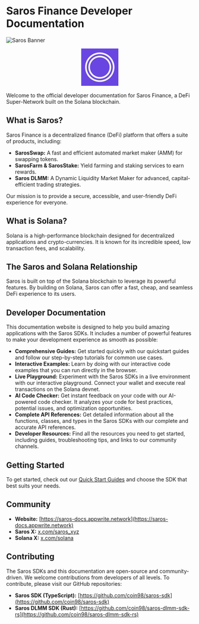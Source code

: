 # Saros Finance Developer Documentation

![Saros Banner](public/banner.png)

<p align="center">
  <a href="https://saros.finance" target="_blank">
    <img src="public/logo.png" alt="Saros Logo" width="100" />
  </a>
</p>

Welcome to the official developer documentation for Saros Finance, a DeFi Super-Network built on the Solana blockchain.

## What is Saros?

Saros Finance is a decentralized finance (DeFi) platform that offers a suite of products, including:

*   **SarosSwap:** A fast and efficient automated market maker (AMM) for swapping tokens.
*   **SarosFarm & SarosStake:** Yield farming and staking services to earn rewards.
*   **Saros DLMM:** A Dynamic Liquidity Market Maker for advanced, capital-efficient trading strategies.

Our mission is to provide a secure, accessible, and user-friendly DeFi experience for everyone.

## What is Solana?

Solana is a high-performance blockchain designed for decentralized applications and crypto-currencies. It is known for its incredible speed, low transaction fees, and scalability.

## The Saros and Solana Relationship

Saros is built on top of the Solana blockchain to leverage its powerful features. By building on Solana, Saros can offer a fast, cheap, and seamless DeFi experience to its users.

## Developer Documentation

This documentation website is designed to help you build amazing applications with the Saros SDKs. It includes a number of powerful features to make your development experience as smooth as possible:

*   **Comprehensive Guides:** Get started quickly with our quickstart guides and follow our step-by-step tutorials for common use cases.
*   **Interactive Examples:** Learn by doing with our interactive code examples that you can run directly in the browser.
*   **Live Playground:** Experiment with the Saros SDKs in a live environment with our interactive playground. Connect your wallet and execute real transactions on the Solana devnet.
*   **AI Code Checker:** Get instant feedback on your code with our AI-powered code checker. It analyzes your code for best practices, potential issues, and optimization opportunities.
*   **Complete API References:** Get detailed information about all the functions, classes, and types in the Saros SDKs with our complete and accurate API references.
*   **Developer Resources:** Find all the resources you need to get started, including guides, troubleshooting tips, and links to our community channels.

## Getting Started

To get started, check out our [Quick Start Guides](/quick-start) and choose the SDK that best suits your needs.

## Community

*   **Website:** [https://saros-docs.appwrite.network](https://saros-docs.appwrite.network)
*   **Saros X:** [x.com/saros_xyz](https://x.com/saros_xyz)
*   **Solana X:** [x.com/solana](https://x.com/solana)

## Contributing

The Saros SDKs and this documentation are open-source and community-driven. We welcome contributions from developers of all levels. To contribute, please visit our GitHub repositories:

*   **Saros SDK (TypeScript):** [https://github.com/coin98/saros-sdk](https://github.com/coin98/saros-sdk)
*   **Saros DLMM SDK (Rust):** [https://github.com/coin98/saros-dlmm-sdk-rs](https://github.com/coin98/saros-dlmm-sdk-rs)
